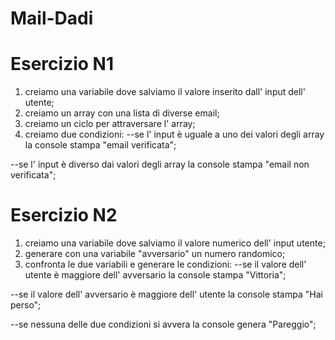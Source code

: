 # Mail-Dadi

# Esercizio N1

1) creiamo una variabile dove salviamo il valore inserito dall' input dell' utente;
2) creiamo un array con una lista di diverse email;
3) creiamo un ciclo per attraversare l' array;
4) creiamo due condizioni:
--se
l' input è uguale a uno dei valori degli array la console stampa "email verificata";

--se
l' input è diverso dai valori degli array la console stampa "email non verificata";

<!--//////////////////////////////////////////////////////////////////////////////////-->

# Esercizio N2

1) creiamo una variabile dove salviamo il valore numerico dell' input utente;
2) generare con una variabile "avversario" un numero randomico;
3) confronta le due variabili e generare le condizioni:
--se 
il valore dell' utente è maggiore dell' avversario la console stampa "Vittoria";

--se
il valore dell' avversario è maggiore dell' utente la console stampa "Hai perso";

--se
nessuna delle due condizioni si avvera la console genera "Pareggio";
